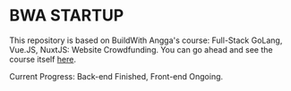 # BWA STARTUP
This repository is based on BuildWith Angga's course: Full-Stack GoLang, Vue.JS, NuxtJS: Website Crowdfunding.
You can go ahead and see the course itself [here](https://buildwithangga.com/kelas/full-stack-golang-vue-nuxtjs-website-crowdfunding).

Current Progress: Back-end Finished, Front-end Ongoing.
